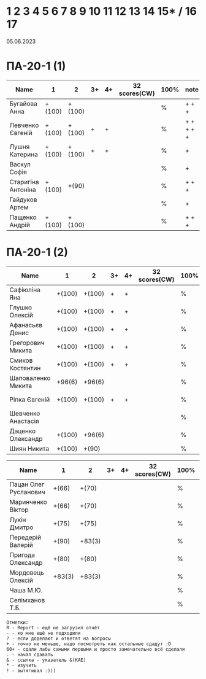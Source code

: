 # 1 2 3 4 5 6 7 8 9 10 11 12 13 14 15* / 16 17

05.06.2023

<!---
	素晴らしい
	
	Great job ^-^
	Good job ^-^
	Well done!
	Excellent!
	Impressive *-*
	Magnificent!
	Great !!!
	Marvelous!!!
	Fantastic!!!
	Wonderful!!!
	Wondrous!!!
	AWESOME!!!
	Unbelievable!!!
	Craftable Minecraftable
	Brilliant!!!
	Breathtaking!!!
	Terrific !!!
	Miraculous !!!
	
	
	Thanks for your persistence and curiosity (=
	
	
	
	90 A
	82 B
	75 C
	64 D
	60 E
	
-->

# ПА-20-1 (1) 
| Name                  |	1		|	2		|	3+		|	4+		| 32 scores(CW)	| __100%__	| note      |
| --------------------- | --------- | ---------	| --------- | --------- | -------------	| ---------	| --------- |
| Бугайова Анна			|	+(100)	|	+(100)	|			|			|				|		%	| + + +     | EnigmaMaster+-
| Левченко Євгеній 		|	+(100)	|	+(100)	|	+		|	+		|				|		%	| + + + + + | LES Swift
| Лушня Катерина		|	+(100)	|	+(100)	|	+		|	+		|				|		%	| +         |
| Васкул Софія			|		 	|			|			|			|				|		%	| +         |
| Старигіна Антоніна	|	+(100) 	|	+(90)	|			|			|				|		%	| + + +		| EnigmaMaster+++
| Гайдуков Артем 		|		 	|			|			|			|				|		%	| +         |
| Пащенко Андрій		|	+(100)	|	+(100)	|			|			|				|		%	| + + +		| EnigmaMaster+++ + He shares the Pi=4 video with me ^_^ Andrew_P
                                                                                            
# ПА-20-1 (2)                                                                               
| Name                  |	1		|	2		|	3+		|	4+		| 32 scores(CW)	| __100%__	| note      |
| --------------------- | --------- | ---------	| --------- | --------- | -------------	| --------- | --------- |
| Сафіюліна Яна	   		|	+(100)	|	+(100)	|	+		|	+		|				|		%	| + + +		| EnigmaMaster+++
| Глушко Олексій   		|	+(100)	|	+(100)	|	+		|	+		|			  	|		%	| + + +		| EnigmaMaster+++
| Афанасьєв Денис		|	+(100)	|	+(100)	|	+		|	+		|				|		%	| + + +		| EnigmaMaster+
| Грегорович Микита		|	+(100)	|	+(100)	|	+		|	+		|				|		%	| + + +		| EnigmaMaster+++ C## C++ Терновка
| Смиков Костянтин		|	+(100)	|	+(100)	|	+		|	+		|				|		%	| + +       | SKI
| Шаповаленко Микита	|	+96(6)	|	+96(6)	|			|			|				|		%	| +         | Java
| Ріпка Євгеній			|	+(100)	|	+(100)  |	+		|	+		|				|		%	| + + +		| Lighter - REV - EnigmaMaster+++
| Шевченко Анастасія 	|			|			|			|			|				|		%	| +         |	
| Даценко Олександр		|	+(100)	|	+96(6)	|			|			|				|		%	| + + 		| + HOMM3 Wallpapers
| Шиян Никита			|	+(100)	|	+(90)	|			|			|				|		%	| + + 		| +

| Name                  |	1		|	2		|	3+		|	4+		| 32 scores(CW)	| __100%__  | note      |
| --------------------- | --------- | --------- | --------- | --------- | ------------- | --------- | --------- |
| Пацан Олег Русланович |	+(66)	|	+(70)	|			|			|				|		%	| +         | 
| Маринченко Віктор		|	+(66)	|	+(70)	|			|			|				|		%	| +         |
| Лукін Дмитро			|	+(75)	|	+(75)	|			|			|				|		%	| +         | JS
| Передерій Валерій		|	+(90)	|	+83(3)	|			|			|				|		%	| +         | 
| Пригода  Олександр	|	+(80)	|	+(80)	|			|			|				|		%	| +         | 
| Мордовець  Олексій	|	+83(3) 	|	+83(3)	|			|			|				|		%	| +		    | ++Working	EnigmaMaster-----
| Чаша М.Ю.				|			|			|			|			|				|		%	| +         | 
| Селімханов Т.Б.		|			|			|			|			|				|		%	| +         | 

```
Отметки:
R - Report - ещё не загрузил отчёт
- - ко мне ещё не подходили
? - если доделают и ответят на вопросы 
+ - точно не меньше, надо посмотреть как остальные сдадут :D  
60+ - сдали лабы самыми первыми и просто замечательно всё сделали
. - начал сдавать
& - ссылка - указатель &(KAE)
* - изучить
! - вытягивал :)))
```

	






